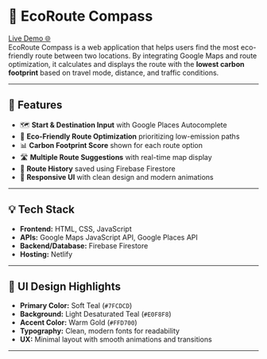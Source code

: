 # 🌿 EcoRoute Compass

[Live Demo 🌐](https://ecoroutecompass.netlify.app/)  
EcoRoute Compass is a web application that helps users find the most eco-friendly route between two locations. By integrating Google Maps and route optimization, it calculates and displays the route with the **lowest carbon footprint** based on travel mode, distance, and traffic conditions.

---

## 🚀 Features

- 🗺️ **Start & Destination Input** with Google Places Autocomplete  
- 🌱 **Eco-Friendly Route Optimization** prioritizing low-emission paths  
- 📊 **Carbon Footprint Score** shown for each route option  
- 🛣️ **Multiple Route Suggestions** with real-time map display  
- 🔁 **Route History** saved using Firebase Firestore  
- 💾 **Responsive UI** with clean design and modern animations  

---

## 💡 Tech Stack

- **Frontend:** HTML, CSS, JavaScript
- **APIs:** Google Maps JavaScript API, Google Places API
- **Backend/Database:** Firebase Firestore
- **Hosting:** Netlify

---

## 🎨 UI Design Highlights

- **Primary Color:** Soft Teal (`#7FCDCD`)
- **Background:** Light Desaturated Teal (`#E0F8F8`)
- **Accent Color:** Warm Gold (`#FFD700`)
- **Typography:** Clean, modern fonts for readability
- **UX:** Minimal layout with smooth animations and transitions

---


